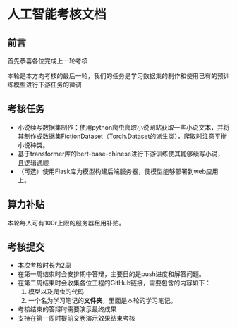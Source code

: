 # 人工智能考核文档
## 前言
首先恭喜各位完成上一轮考核

本轮是本方向考核的最后一轮，我们的任务是学习数据集的制作和使用已有的预训练模型进行下游任务的微调
## 考核任务
* 小说续写数据集制作：使用python爬虫爬取小说网站获取一些小说文本，并将其制作成数据集FictionDataset（Torch.Dataset的派生类），爬取时注意平衡小说种类。
* 基于transformer库的bert-base-chinese进行下游训练使其能够续写小说，且逻辑通顺
* （可选）使用Flask库为模型构建后端服务器，使模型能够部署到web应用上。

## 算力补贴
本轮每人可有100r上限的服务器租用补贴。
## 考核提交
* 本次考核时长为2周
* 在第一周结束时会安排期中答辩，主要目的是push进度和解答问题。
* 在第二周结束时会收集各位工程的GitHub链接，需要包含的内容如下：
  1. 模型以及爬虫的代码
  2. 一个名为学习笔记的**文件夹**，里面是本轮的学习笔记。
* 考核结束的答辩时需要演示最终成果
* 支持在第一周时提前交卷演示效果结束考核
